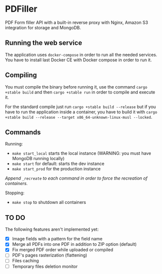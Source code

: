 # PDFiller
PDF Form filler API with a built-in reverse proxy with Nginx, Amazon S3 integration for storage and MongoDB.

## Running the web service
The application uses `docker-compose` in order to run all the needed services. You have to install last Docker CE with Docker compose in order to run it.

## Compiling
You must compile the binary before running it, use the command `cargo +stable build` and then `cargo +stable run` in order to compile and execute it.

For the standard compile just run `cargo +stable build --release` but if you have to run the application inside a container, you have to build it with `cargo +stable build --release --target x86_64-unknown-linux-musl --locked`.

## Commands
Running:

* `make start_local` starts the local instance (WARNING: you must have MongoDB running locally)
* `make start` for default: starts the dev instance
* `make start_prod` for the production instance

*Append `_recreate` to each command in order to force the recreation of containers.*

Stopping:

* `make stop` to shutdown all containers

## TO DO

The following features aren't implemented yet:
- [x] Image fields with a pattern for the field name
- [x] Merge all PDFs into one PDF in addition to ZIP option (default)
- [x] Fix merged PDF order while uploaded or compiled
- [ ] PDF's pages rasterization (flattening)
- [ ] Files caching
- [ ] Temporary files deletion monitor
